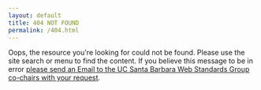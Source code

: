 ```yaml
---
layout: default
title: 404 NOT FOUND
permalink: /404.html
---
```


Oops, the resource you're looking for could not be found. Please use the site search or menu to find the content. If you believe this message to be in error <a href="mailto:wsg-chairs@connect.ucsb.edu">please send an Email to the UC Santa Barbara Web Standards Group co-chairs with your request</a>.
